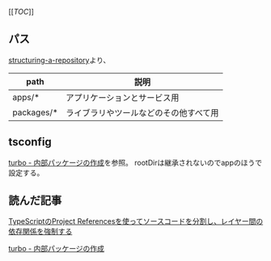 [[_TOC_]]
## パス

[structuring-a-repository](https://turbo.build/repo/docs/crafting-your-repository/structuring-a-repository)より、

path|説明
--|--
apps/*|アプリケーションとサービス用
packages/*|ライブラリやツールなどのその他すべて用

## tsconfig
[turbo - 内部パッケージの作成](https://turbo.build/repo/docs/crafting-your-repository/creating-an-internal-package)を参照。
rootDirは継承されないのでappのほうで設定する。





## 読んだ記事

[TypeScriptのProject Referencesを使ってソースコードを分割し、レイヤー間の依存関係を強制する](https://zenn.dev/katsumanarisawa/articles/58103deb4f12b4)

[turbo - 内部パッケージの作成](https://turbo.build/repo/docs/crafting-your-repository/creating-an-internal-package)

